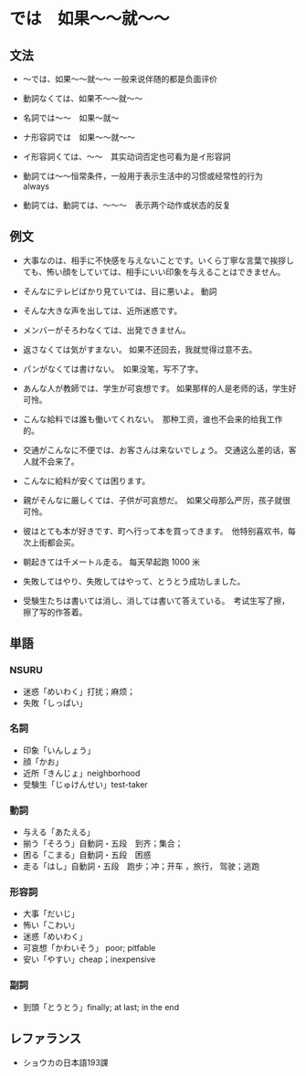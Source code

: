 # では　如果～～就〜〜

## 文法

- 〜では、如果～～就～～ 一般来说伴随的都是负面评价
- 動詞なくては、如果不～～就～～
- 名詞では〜〜　如果～就～
- ナ形容詞では　如果～～就～～
- イ形容詞くては、〜〜　其实动词否定也可看为是イ形容詞

- 動詞ては〜〜恒常条件，一般用于表示生活中的习惯或经常性的行为　　 always

- 動詞ては、動詞ては、〜〜〜　表示两个动作或状态的反复

## 例文

- 大事なのは、相手に不快感を与えないことです。いくら丁寧な言葉で挨拶しても、怖い顔をしていては、相手にいい印象を与えることはできません。
- そんなにテレビばかり見ていては、目に悪いよ。 動詞
- そんな大きな声を出しては、近所迷惑です。
- メンバーがそろわなくては、出発できません。
- 返さなくては気がすまない。 如果不还回去，我就觉得过意不去。
- パンがなくては書けない。　如果没笔，写不了字。
- あんな人が教師では、学生が可哀想です。 如果那样的人是老师的话，学生好可怜。
- こんな給料では誰も働いてくれない。　那种工资，谁也不会来的给我工作的。
- 交通がこんなに不便では、お客さんは来ないでしょう。 交通这么差的话，客人就不会来了。
- こんなに給料が安くては困ります。
- 親がそんなに厳しくては、子供が可哀想だ。　如果父母那么严厉，孩子就很可怜。

- 彼はとても本が好きです、町へ行って本を買ってきます。　他特别喜欢书，每次上街都会买。
- 朝起きては千メートル走る。 每天早起跑 1000 米

- 失敗してはやり、失敗してはやって、とうとう成功しました。
- 受験生たちは書いては消し、消しては書いて答えている。　考试生写了擦，擦了写的作答着。

## 単語

### NSURU

- 迷惑「めいわく」打扰；麻烦；
- 失敗「しっぱい」

### 名詞

- 印象「いんしょう」
- 顔「かお」
- 近所「きんじょ」neighborhood
- 受験生「じゅけんせい」test-taker​

### 動詞

- 与える「あたえる」
- 揃う「そろう」自動詞・五段　到齐；集合；
- 困る「こまる」自動詞・五段　困惑
- 走る「はし」自動詞・五段　跑步；冲；开车 ，旅行， 驾驶；逃跑

### 形容詞

- 大事「だいじ」
- 怖い「こわい」
- 迷惑「めいわく」
- 可哀想「かわいそう」 poor; pitfable
- 安い「やすい」cheap；inexpensive

### 副詞

- 到頭「とうとう」finally; at last; in the end

## レファランス

- ショウカの日本語193課
